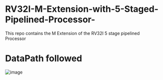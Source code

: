 # RV32I-M-Extension-with-5-Staged-Pipelined-Processor-
This repo contains the M Extension of the RV32I 5 stage pipelined Processor 

# **DataPath followed**

 ![image](https://user-images.githubusercontent.com/104595329/235644200-67e40eca-e6f1-48f5-b0ee-ef27077dd0df.png)
